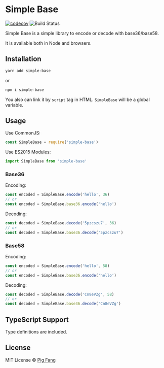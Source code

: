 # Simple Base

[![codecov](https://img.shields.io/codecov/c/github/g-plane/simple-base.svg?style=flat-square)](https://codecov.io/gh/g-plane/simple-base)
![![Build Status]()](https://img.shields.io/circleci/project/github/g-plane/simple-base.svg?style=flat-square)

Simple Base is a simple library to encode or decode with base36/base58.

It is available both in Node and browsers.

## Installation

```bash
yarn add simple-base
```

or

```bash
npm i simple-base
```

You also can link it by `script` tag in HTML. `SimpleBase` will be a global variable.

## Usage

Use CommonJS:

```javascript
const SimpleBase = require('simple-base')
```

Use ES2015 Modules:

```javascript
import SimpleBase from 'simple-base'
```

### Base36

Encoding:

```javascript
const encoded = SimpleBase.encode('hello', 36)
// or
const encoded = SimpleBase.base36.encode('hello')
```

Decoding:

```javascript
const decoded = SimpleBase.decode('5pzcszu7', 36)
// or
const decoded = SimpleBase.base36.decode('5pzcszu7')
```

### Base58

Encoding:

```javascript
const encoded = SimpleBase.encode('hello', 58)
// or
const encoded = SimpleBase.base36.encode('hello')
```

Decoding:

```javascript
const decoded = SimpleBase.decode('Cn8eVZg', 58)
// or
const decoded = SimpleBase.base36.decode('Cn8eVZg')
```

## TypeScript Support

Type definitions are included.

## License

MIT License © [Pig Fang](https://gplane.win/)
